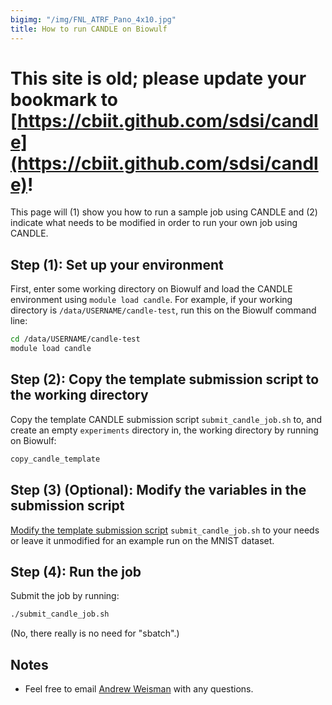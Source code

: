 ```yaml
---
bigimg: "/img/FNL_ATRF_Pano_4x10.jpg"
title: How to run CANDLE on Biowulf
---
```

# This site is old; please update your bookmark to [https://cbiit.github.com/sdsi/candle](https://cbiit.github.com/sdsi/candle)!

This page will (1) show you how to run a sample job using CANDLE and (2) indicate what needs to be modified in order to run your own job using CANDLE.

## Step (1): Set up your environment

First, enter some working directory on Biowulf and load the CANDLE environment using `module load candle`.  For example, if your working directory is `/data/USERNAME/candle-test`, run this on the Biowulf command line:

```bash
cd /data/USERNAME/candle-test
module load candle
```

## Step (2): Copy the template submission script to the working directory

Copy the template CANDLE submission script `submit_candle_job.sh` to, and create an empty `experiments` directory in, the working directory by running on Biowulf:

```bash
copy_candle_template
```

## Step (3) (Optional): Modify the variables in the submission script

[Modify the template submission script](https://cbiit.github.io/fnlcr-bids-hpc/documentation/candle/how_to_modify_the_candle_templates) `submit_candle_job.sh` to your needs or leave it unmodified for an example run on the MNIST dataset.

## Step (4): Run the job

Submit the job by running:

```bash
./submit_candle_job.sh
```

(No, there really is no need for "sbatch".)

## Notes

* Feel free to email [Andrew Weisman](mailto:andrew.weisman@nih.gov) with any questions.